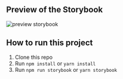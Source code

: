 ## Preview of the Storybook

<img src="https://images2.imgbox.com/9d/5f/yevQ5M4q_o.png" alt="preview storybook"/>

## How to run this project

1. Clone this repo
2. Run `npm install` or `yarn install`
3. Run `npm run storybook` or `yarn storybook`
